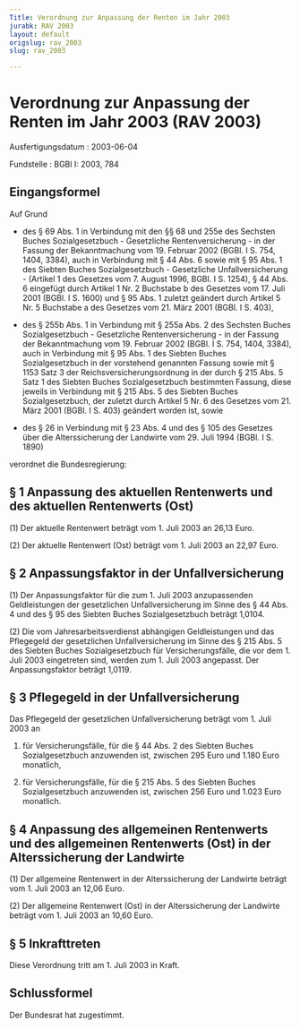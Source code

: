 ```yaml
---
Title: Verordnung zur Anpassung der Renten im Jahr 2003
jurabk: RAV 2003
layout: default
origslug: rav_2003
slug: rav_2003

---
```


# Verordnung zur Anpassung der Renten im Jahr 2003 (RAV 2003)

Ausfertigungsdatum
:   2003-06-04

Fundstelle
:   BGBl I: 2003, 784



## Eingangsformel

Auf Grund

-   des § 69 Abs. 1 in Verbindung mit den §§ 68 und 255e des Sechsten Buches Sozialgesetzbuch - Gesetzliche Rentenversicherung - in der Fassung der Bekanntmachung vom 19. Februar 2002 (BGBl. I S. 754, 1404, 3384), auch in Verbindung mit § 44 Abs. 6 sowie mit § 95 Abs. 1 des Siebten Buches Sozialgesetzbuch - Gesetzliche Unfallversicherung - (Artikel 1 des Gesetzes vom 7. August 1996, BGBl. I S. 1254), § 44 Abs. 6 eingefügt durch Artikel 1 Nr. 2 Buchstabe b des Gesetzes vom 17. Juli 2001 (BGBl. I S. 1600) und § 95 Abs. 1 zuletzt geändert durch Artikel 5 Nr. 5 Buchstabe a des Gesetzes vom 21. März 2001 (BGBl. I S. 403),


-   des § 255b Abs. 1 in Verbindung mit § 255a Abs. 2 des Sechsten Buches Sozialgesetzbuch - Gesetzliche Rentenversicherung - in der Fassung der Bekanntmachung vom 19. Februar 2002 (BGBl. I S. 754, 1404, 3384), auch in Verbindung mit § 95 Abs. 1 des Siebten Buches Sozialgesetzbuch in der vorstehend genannten Fassung sowie mit § 1153 Satz 3 der Reichsversicherungsordnung in der durch § 215 Abs. 5 Satz 1 des Siebten Buches Sozialgesetzbuch bestimmten Fassung, diese jeweils in Verbindung mit § 215 Abs. 5 des Siebten Buches Sozialgesetzbuch, der zuletzt durch Artikel 5 Nr. 6 des Gesetzes vom 21. März 2001 (BGBl. I S. 403) geändert worden ist, sowie


-   des § 26 in Verbindung mit § 23 Abs. 4 und des § 105 des Gesetzes über die Alterssicherung der Landwirte vom 29. Juli 1994 (BGBl. I S. 1890)



verordnet die Bundesregierung:


## § 1 Anpassung des aktuellen Rentenwerts und des aktuellen Rentenwerts (Ost)

(1) Der aktuelle Rentenwert beträgt vom 1. Juli 2003 an 26,13 Euro.

(2) Der aktuelle Rentenwert (Ost) beträgt vom 1. Juli 2003 an 22,97 Euro.


## § 2 Anpassungsfaktor in der Unfallversicherung

(1) Der Anpassungsfaktor für die zum 1. Juli 2003 anzupassenden Geldleistungen der gesetzlichen Unfallversicherung im Sinne des § 44 Abs. 4 und des § 95 des Siebten Buches Sozialgesetzbuch beträgt 1,0104.

(2) Die vom Jahresarbeitsverdienst abhängigen Geldleistungen und das Pflegegeld der gesetzlichen Unfallversicherung im Sinne des § 215 Abs. 5 des Siebten Buches Sozialgesetzbuch für Versicherungsfälle, die vor dem 1. Juli 2003 eingetreten sind, werden zum 1. Juli 2003 angepasst. Der Anpassungsfaktor beträgt 1,0119.


## § 3 Pflegegeld in der Unfallversicherung

Das Pflegegeld der gesetzlichen Unfallversicherung beträgt vom 1. Juli 2003 an

1.  für Versicherungsfälle, für die § 44 Abs. 2 des Siebten Buches Sozialgesetzbuch anzuwenden ist, zwischen 295 Euro und 1.180 Euro monatlich,


2.  für Versicherungsfälle, für die § 215 Abs. 5 des Siebten Buches Sozialgesetzbuch anzuwenden ist, zwischen 256 Euro und 1.023 Euro monatlich.





## § 4 Anpassung des allgemeinen Rentenwerts und des allgemeinen Rentenwerts (Ost) in der Alterssicherung der Landwirte

(1) Der allgemeine Rentenwert in der Alterssicherung der Landwirte beträgt vom 1. Juli 2003 an 12,06 Euro.

(2) Der allgemeine Rentenwert (Ost) in der Alterssicherung der Landwirte beträgt vom 1. Juli 2003 an 10,60 Euro.


## § 5 Inkrafttreten

Diese Verordnung tritt am 1. Juli 2003 in Kraft.


## Schlussformel

Der Bundesrat hat zugestimmt.

